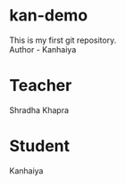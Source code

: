 # kan-demo
This is my first git repository.
<br>
Author - Kanhaiya

# Teacher
Shradha Khapra

# Student 
Kanhaiya
